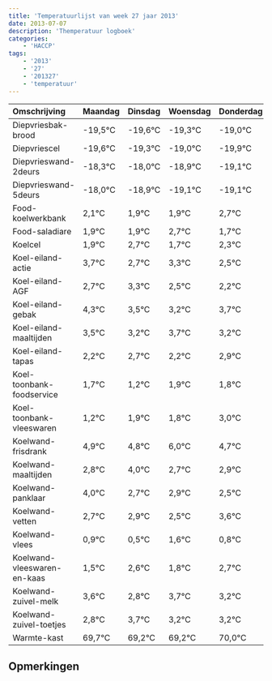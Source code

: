 ```yaml
---
title: 'Temperatuurlijst van week 27 jaar 2013'
date: 2013-07-07
description: 'Themperatuur logboek'
categories:
    - 'HACCP'
tags:
    - '2013'
    - '27'
    - '201327'
    - 'temperatuur'
---
```

|Omschrijving|Maandag|Dinsdag|Woensdag|Donderdag|Vrijdag|Zaterdag|Zondag|
|:---|:---|:---|:---|:---|:---|:---|:---|
|Diepvriesbak-brood|-19,5°C|-19,6°C|-19,3°C|-19,0°C|-19,9°C|-20,1°C|-20,1°C|
|Diepvriescel|-19,6°C|-19,3°C|-19,0°C|-19,9°C|-20,1°C|-20,1°C|-19,3°C|
|Diepvrieswand-2deurs|-18,3°C|-18,0°C|-18,9°C|-19,1°C|-19,1°C|-18,3°C|-19,3°C|
|Diepvrieswand-5deurs|-18,0°C|-18,9°C|-19,1°C|-19,1°C|-18,3°C|-19,3°C|-18,7°C|
|Food-koelwerkbank|2,1°C|1,9°C|1,9°C|2,7°C|1,7°C|2,3°C|1,5°C|
|Food-saladiare|1,9°C|1,9°C|2,7°C|1,7°C|2,3°C|1,5°C|1,2°C|
|Koelcel|1,9°C|2,7°C|1,7°C|2,3°C|1,5°C|1,2°C|1,7°C|
|Koel-eiland-actie|3,7°C|2,7°C|3,3°C|2,5°C|2,2°C|2,7°C|2,2°C|
|Koel-eiland-AGF|2,7°C|3,3°C|2,5°C|2,2°C|2,7°C|2,2°C|2,9°C|
|Koel-eiland-gebak|4,3°C|3,5°C|3,2°C|3,7°C|3,2°C|3,9°C|3,8°C|
|Koel-eiland-maaltijden|3,5°C|3,2°C|3,7°C|3,2°C|3,9°C|3,8°C|5,0°C|
|Koel-eiland-tapas|2,2°C|2,7°C|2,2°C|2,9°C|2,8°C|4,0°C|2,7°C|
|Koel-toonbank-foodservice|1,7°C|1,2°C|1,9°C|1,8°C|3,0°C|1,7°C|1,9°C|
|Koel-toonbank-vleeswaren|1,2°C|1,9°C|1,8°C|3,0°C|1,7°C|1,9°C|1,5°C|
|Koelwand-frisdrank|4,9°C|4,8°C|6,0°C|4,7°C|4,9°C|4,5°C|5,6°C|
|Koelwand-maaltijden|2,8°C|4,0°C|2,7°C|2,9°C|2,5°C|3,6°C|2,8°C|
|Koelwand-panklaar|4,0°C|2,7°C|2,9°C|2,5°C|3,6°C|2,8°C|3,7°C|
|Koelwand-vetten|2,7°C|2,9°C|2,5°C|3,6°C|2,8°C|3,7°C|3,2°C|
|Koelwand-vlees|0,9°C|0,5°C|1,6°C|0,8°C|1,7°C|1,2°C|1,2°C|
|Koelwand-vleeswaren-en-kaas|1,5°C|2,6°C|1,8°C|2,7°C|2,2°C|2,2°C|3,0°C|
|Koelwand-zuivel-melk|3,6°C|2,8°C|3,7°C|3,2°C|3,2°C|4,0°C|3,3°C|
|Koelwand-zuivel-toetjes|2,8°C|3,7°C|3,2°C|3,2°C|4,0°C|3,3°C|2,2°C|
|Warmte-kast|69,7°C|69,2°C|69,2°C|70,0°C|69,3°C|68,2°C|68,8°C|

## Opmerkingen


